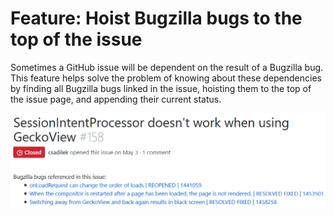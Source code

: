 # Feature: Hoist Bugzilla bugs to the top of the issue
Sometimes a GitHub issue will be dependent on the result of a Bugzilla bug. This feature helps solve the problem of knowing about these dependencies by finding all Bugzilla bugs linked in the issue, hoisting them to the top of the issue page, and appending their current status.

![Example of hoist Bugzilla bugs to the top of the issue](im/hoist_bugzilla_bugs_to_top_of_issue_example.png)
